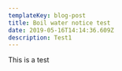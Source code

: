 ```yaml
---
templateKey: blog-post
title: Boil water notice test
date: 2019-05-16T14:14:36.609Z
description: Test1
---
```

 This is a test 
